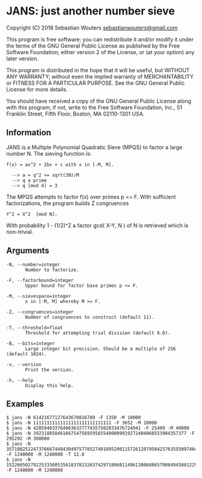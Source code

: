 JANS: just another number sieve
===============================

Copyright (C) 2018 Sebastian Wouters <sebastianwouters@gmail.com>

This program is free software; you can redistribute it and/or modify
it under the terms of the GNU General Public License as published by
the Free Software Foundation; either version 2 of the License, or
(at your option) any later version.

This program is distributed in the hope that it will be useful,
but WITHOUT ANY WARRANTY; without even the implied warranty of
MERCHANTABILITY or FITNESS FOR A PARTICULAR PURPOSE.  See the
GNU General Public License for more details.

You should have received a copy of the GNU General Public License along
with this program; if not, write to the Free Software Foundation, Inc.,
51 Franklin Street, Fifth Floor, Boston, MA 02110-1301 USA.

Information
-----------

JANS is a Multiple Polynomial Quadratic Sieve (MPQS)
to factor a large number N. The sieving function is:

    f(x) = ax^2 + 2bx + c with x in [-M, M].

      --> a = q^2 <= sqrt(2N)/M
      --> q a prime
      --> q [mod 4] = 3

The MPQS attempts to factor f(x) over primes p <= F.
With sufficient factorizations, the program builds Z
congruences

    Y^2 = X^2  [mod N].

With probability 1 - (1/2)^Z a factor gcd( X-Y, N )
of N is retrieved which is non-trivial.

Arguments
---------

    -N, --number=integer
           Number to factorize.

    -F, --factorbound=integer
           Upper bound for factor base primes p <= F.

    -M, --sievespace=integer
           x in [-M, M] whereby M >= F.

    -Z, --congruences=integer
           Number of congruences to construct (default 11).

    -T, --threshold=float
           Threshold for attempting trial division (default 8.0).

    -B, --bits=integer
           Large integer bit precision. Should be a multiple of 256 (default 1024).

    -v, --version
           Print the version.

    -h, --help
           Display this help.

Examples
--------

    $ jans -N 61421677127643670816789 -F 1350 -M 10000
    $ jans -N 11111111111111111111111111111 -F 3652 -M 10000
    $ jans -N 4205940337640636327774357502033476724941 -F 25499 -M 40000
    $ jans -N 392318858461667547569595655490009919272404068553904357377 -F 295292 -M 300000
    $ jans -N 3571082522473766674484304975778527401895200115726120795842576355509746402614775567 -F 1240000 -M 1240000 -T 12.0
    $ jans -N 1522605027922533360535618378132637429718068114961380688657908494580122963258952897654000350692006139 -F 1240000 -M 1240000

